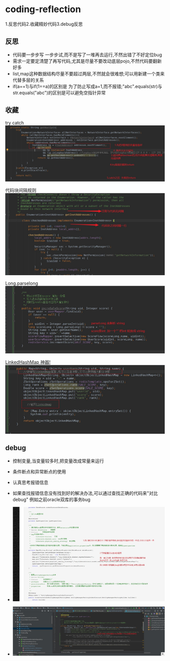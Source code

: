 # coding-reflection
1.反思代码2.收藏精妙代码3.debug反思

## 反思

+ 代码要一步步写 一步步试,而不是写了一堆再去运行,不然出错了不好定位bug
+ 需求一定要定清楚了再写代码,尤其是尽量不要改动底层pojo,不然代码要翻新好多
+ list,map这种数据结构尽量不要超过两层,不然就会很难想;可以用新建一个类来代替多层的关系
+ if(a==1)与if(1==a)的区别是 为了防止写成a=1,而不报错;"abc".equals(str)与str.equals("abc")的区别是可以避免空指针异常
## 收藏

try catch
![](pic/Snipaste_2019-07-11_13-31-19.jpg)

代码块间隔规则
![](pic/Snipaste_2019-07-11_20-17-42.jpg)

Long.parselong
![](pic/Snipaste_2019-07-13_11-21-07.jpg)

[LinkedHashMap 神器!](https://blog.csdn.net/justloveyou_/article/details/71713781)
![](pic/Snipaste_2019-07-13_11-33-35.jpg)


## debug
+ 控制变量,当变量较多时,把变量改成常量来运行
+ 条件断点和异常断点的使用
+ 认真思考报错信息
+ 如果查找报错信息没有找到好的解决办法,可以通过查找正确的代码来"对比debug" 例如之前oracle双库的事务bug

+ ![](pic/Snipaste_2019-07-15_16-34-19.jpg)
+ ![](pic/Snipaste_2019-07-15_16-36-23.jpg)

